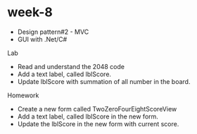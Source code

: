 # week-8

* Design pattern#2 - MVC
* GUI with .Net/C#


Lab
* Read and understand the 2048 code
* Add a text label, called lblScore.
* Update lblScore with summation of all number in the board.


Homework
* Create a new form called TwoZeroFourEightScoreView
* Add a text label, called lblScore in the new form.
* Update the lblScore in the new form with current score.
